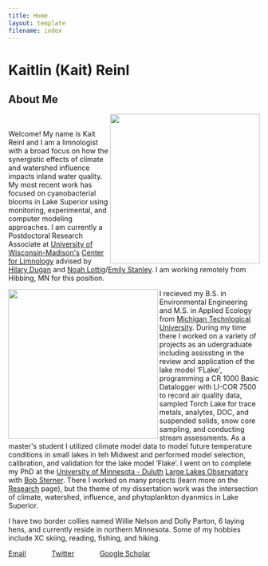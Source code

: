 ```yaml
---
title: Home
layout: template
filename: index
--- 
```


# Kaitlin (Kait) Reinl 

## About Me
  
<img align="right" src="https://user-images.githubusercontent.com/51453715/131366491-5906f6f8-ac70-4ca5-af20-6221259a3668.jpg" height=300> 
<br clear="left"/>

Welcome! My name is Kait Reinl and I am a limnologist with a broad focus on how the synergistic effects of climate and watershed influence impacts inland water quality. My most recent work has focused on cyanobacterial blooms in Lake Superior using monitoring, experimental, and computer modeling approaches. I am currently a Postdoctoral Research Associate at [University of Wisconsin-Madison's](https://www.wisc.edu/) [Center for Limnology](https://limnology.wisc.edu/) advised by [Hilary Dugan](https://dugan.limnology.wisc.edu/) and [Noah Lottig](http://www.noahlottig.com/)/[Emily Stanley](https://stanley.limnology.wisc.edu/). I am working remotely from Hibbing, MN for this position.



<img align="left" src="https://user-images.githubusercontent.com/51453715/131424878-f22ccf78-f776-45fe-9bad-d451c8408b6c.jpg" height=300 padding-right:10> I recieved my B.S. in Environmental Engineering and M.S. in Applied Ecology from [Michigan Technlogical University](https://mtu.edu/). During my time there I worked on a variety of projects as an udergraduate including assissting in the review and application of the lake model ‘FLake', programming a CR 1000 Basic Datalogger with LI-COR 7500 to record air quality data, sampled Torch Lake for trace metals, analytes, DOC, and suspended solids, snow core sampling, and conducting stream assessments. As a master's student I utilized climate model data to model future temperature conditions in small lakes in teh Midwest and performed model selection, calibration, and validation for the lake model ‘Flake’. I went on to complete my PhD at the [University of Minnesota - Duluth](d.umn.edu) [Large Lakes Observatory](https://scse.d.umn.edu/large-lakes-observatory) with [Bob Sterner](https://cbs.umn.edu/sterner-lab). There I worked on many projects (learn more on the [Research](https://klreinl.github.io/klreinl/page2) page), but the theme of my dissertation work was the intersection of climate, watershed, influence, and phytoplankton dyanmics in Lake Superior. 


I have two border collies named Willie Nelson and Dolly Parton, 6 laying hens, and currently reside in northern Minnesota. Some of my hobbies include XC skiing, reading, fishing, and hiking.   
  
  
[Email](kreinl@wisc.edu) &nbsp; &nbsp; &nbsp;&nbsp; &nbsp; &nbsp; &nbsp;[Twitter](https://twitter.com/kaitreinl)&nbsp; &nbsp; &nbsp;&nbsp; &nbsp; &nbsp; &nbsp; [Google Scholar](https://scholar.google.com/citations?user=oSaCqcEAAAAJ&hl=en)
